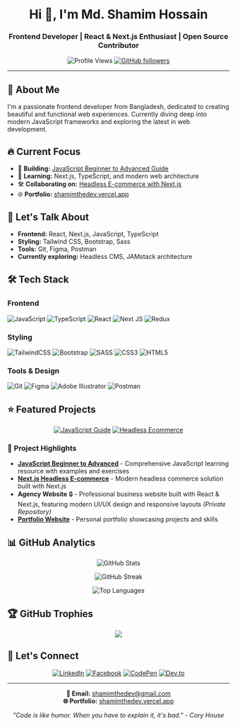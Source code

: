 <h1 align="center">Hi 👋, I'm Md. Shamim Hossain</h1>
<h3 align="center">Frontend Developer | React & Next.js Enthusiast | Open Source Contributor</h3>

<div align="center">
  
![Profile Views](https://komarev.com/ghpvc/?username=shamimthedev&label=Profile%20views&color=0e75b6&style=flat)
[![GitHub followers](https://img.shields.io/github/followers/shamimthedev?label=Follow&style=social)](https://github.com/shamimthedev)

</div>

---

## 🚀 About Me

I'm a passionate frontend developer from Bangladesh, dedicated to creating beautiful and functional web experiences. Currently diving deep into modern JavaScript frameworks and exploring the latest in web development.

## 🔥 Current Focus

- 🔭 **Building:** [JavaScript Beginner to Advanced Guide](https://github.com/shamimthedev/javascript-beginner-to-advanced)
- 🌱 **Learning:** Next.js, TypeScript, and modern web architecture
- 🛠️ **Collaborating on:** [Headless E-commerce with Next.js](https://github.com/shamimthedev/nextjs-headless-ecom)
- 🌐 **Portfolio:** [shamimthedev.vercel.app](https://shamimthedev.vercel.app)

## 💬 Let's Talk About
- **Frontend:** React, Next.js, JavaScript, TypeScript
- **Styling:** Tailwind CSS, Bootstrap, Sass
- **Tools:** Git, Figma, Postman
- **Currently exploring:** Headless CMS, JAMstack architecture

## 🛠️ Tech Stack

### Frontend
![JavaScript](https://img.shields.io/badge/javascript-%23323330.svg?style=for-the-badge&logo=javascript&logoColor=%23F7DF1E)
![TypeScript](https://img.shields.io/badge/typescript-%23007ACC.svg?style=for-the-badge&logo=typescript&logoColor=white)
![React](https://img.shields.io/badge/react-%2320232a.svg?style=for-the-badge&logo=react&logoColor=%2361DAFB)
![Next JS](https://img.shields.io/badge/Next-black?style=for-the-badge&logo=next.js&logoColor=white)
![Redux](https://img.shields.io/badge/redux-%23593d88.svg?style=for-the-badge&logo=redux&logoColor=white)

### Styling
![TailwindCSS](https://img.shields.io/badge/tailwindcss-%2338B2AC.svg?style=for-the-badge&logo=tailwind-css&logoColor=white)
![Bootstrap](https://img.shields.io/badge/bootstrap-%23563D7C.svg?style=for-the-badge&logo=bootstrap&logoColor=white)
![SASS](https://img.shields.io/badge/SASS-hotpink.svg?style=for-the-badge&logo=SASS&logoColor=white)
![CSS3](https://img.shields.io/badge/css3-%231572B6.svg?style=for-the-badge&logo=css3&logoColor=white)
![HTML5](https://img.shields.io/badge/html5-%23E34F26.svg?style=for-the-badge&logo=html5&logoColor=white)

### Tools & Design
![Git](https://img.shields.io/badge/git-%23F05033.svg?style=for-the-badge&logo=git&logoColor=white)
![Figma](https://img.shields.io/badge/figma-%23F24E1E.svg?style=for-the-badge&logo=figma&logoColor=white)
![Adobe Illustrator](https://img.shields.io/badge/adobe%20illustrator-%23FF9A00.svg?style=for-the-badge&logo=adobe%20illustrator&logoColor=white)
![Postman](https://img.shields.io/badge/Postman-FF6C37?style=for-the-badge&logo=postman&logoColor=white)

## ⭐ Featured Projects

<div align="center">

[![JavaScript Guide](https://github-readme-stats.vercel.app/api/pin/?username=shamimthedev&repo=javascript-beginner-to-advanced&theme=dracula)](https://github.com/shamimthedev/javascript-beginner-to-advanced)
[![Headless Ecommerce](https://github-readme-stats.vercel.app/api/pin/?username=shamimthedev&repo=nextjs-headless-ecom&theme=dracula)](https://github.com/shamimthedev/nextjs-headless-ecom)

</div>

### 🚀 Project Highlights

- **[JavaScript Beginner to Advanced](https://github.com/shamimthedev/javascript-beginner-to-advanced)** - Comprehensive JavaScript learning resource with examples and exercises
- **[Next.js Headless E-commerce](https://github.com/shamimthedev/nextjs-headless-ecom)** - Modern headless commerce solution built with Next.js
- **Agency Website** 🔒 - Professional business website built with React & Next.js, featuring modern UI/UX design and responsive layouts *(Private Repository)*
- **[Portfolio Website](https://shamimthedev.vercel.app)** - Personal portfolio showcasing projects and skills

## 📊 GitHub Analytics

<div align="center">
  
![GitHub Stats](https://github-readme-stats.vercel.app/api?username=shamimthedev&theme=dracula&hide_border=false&include_all_commits=true&count_private=false)

![GitHub Streak](https://github-readme-streak-stats.herokuapp.com/?user=shamimthedev&theme=dracula&hide_border=false)

![Top Languages](https://github-readme-stats.vercel.app/api/top-langs/?username=shamimthedev&theme=dracula&hide_border=false&include_all_commits=true&count_private=false&layout=compact)

</div>

## 🏆 GitHub Trophies
<div align="center">
  
![](https://github-profile-trophy.vercel.app/?username=shamimthedev&theme=dracula&no-frame=false&no-bg=false&margin-w=4)

</div>

## 🤝 Let's Connect

<div align="center">

[![LinkedIn](https://img.shields.io/badge/LinkedIn-%230077B5.svg?logo=linkedin&logoColor=white)](https://linkedin.com/in/shamimthedev)
[![Facebook](https://img.shields.io/badge/Facebook-%231877F2.svg?logo=Facebook&logoColor=white)](https://fb.com/shamimthedev)
[![CodePen](https://img.shields.io/badge/CodePen-white?style=for-the-badge&logo=codepen&logoColor=black)](https://codepen.io/shamimthedev)
[![Dev.to](https://img.shields.io/badge/Dev.to-0A0A0A?style=for-the-badge&logo=dev.to&logoColor=white)](https://dev.to/shamimthedev)

</div>

---

<div align="center">
  
**💌 Email:** shamimthedev@gmail.com  
**🌐 Portfolio:** [shamimthedev.vercel.app](https://shamimthedev.vercel.app)

*"Code is like humor. When you have to explain it, it's bad." - Cory House*

</div>
